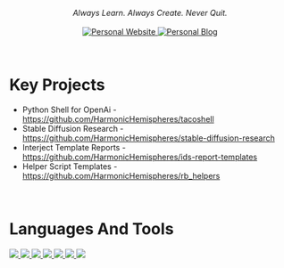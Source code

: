<p align="center">
    <i>
    Always Learn. Always Create. Never Quit.
    </i>
    <br />
    <br />
    <a href="https://robbyboney.notion.site/">
        <img
            src="https://img.shields.io/badge/Website-black?color=black&style=for-the-badge&logo=Notion"
            alt="Personal Website"
        />
    </a>
    <a href="https://medium.com/@robbyb_77782">
        <img
            src="https://img.shields.io/badge/Website-black?color=black&style=for-the-badge&logo=Medium"
            alt="Personal Blog"
        />
    </a>
</p>

<br>

# Key Projects
- Python Shell for OpenAi - https://github.com/HarmonicHemispheres/tacoshell
- Stable Diffusion Research - https://github.com/HarmonicHemispheres/stable-diffusion-research
- Interject Template Reports - https://github.com/HarmonicHemispheres/ids-report-templates
- Helper Script Templates - https://github.com/HarmonicHemispheres/rb_helpers

<br>


# Languages And Tools

<a href="https://www.python.org/">
    <img src="https://img.shields.io/badge/Python-black?color=black&style=for-the-badge&logo=Python"/>
</a>
<a href="https://git-scm.com/">
    <img src="https://img.shields.io/badge/Git-black?color=black&style=for-the-badge&logo=Git"/>
</a>
<a href="https://www.gitlab.com/">
    <img src="https://img.shields.io/badge/Gitlab-black?color=black&style=for-the-badge&logo=Gitlab"/>
</a>
<a href="https://www.rust-lang.org/">
    <img src="https://img.shields.io/badge/Rust-black?color=black&style=for-the-badge&logo=Rust"/>
</a>
<a href="https://www.rust-lang.org/">
    <img src="https://img.shields.io/badge/VSCode-black?style=for-the-badge&logo=Visual-Studio-Code&logoColor=blue"/>
</a>
<a href="https://www.rust-lang.org/">
    <img src="https://img.shields.io/badge/Jupyter-black?style=for-the-badge&logo=Jupyter"/>
</a>
<a href="https://www.rust-lang.org/">
    <img src="https://img.shields.io/badge/Pytest-black?style=for-the-badge&logo=Python&logoColor=blue"/>
</a>

